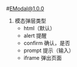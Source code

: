 #EModal@1.0.0

1. 模态弹层类型
    * html（默认）
    * alert 提醒
    * confirm 确认，是否
    * prompt 提示（输入）
    * iframe 弹出页面